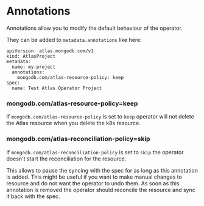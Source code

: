 # Annotations

Annotations allow you to modify the default behaviour of the operator.

They can be added to `metadata.annotations` like here:

```
apiVersion: atlas.mongodb.com/v1
kind: AtlasProject
metadata:
  name: my-project
  annotations:
    mongodb.com/atlas-resource-policy: keep
spec:
  name: Test Atlas Operator Project
```

### mongodb.com/atlas-resource-policy=keep

If `mongodb.com/atlas-resource-policy` is set to `keep` operator will not delete the Atlas resource when you delete the k8s resource.

### mongodb.com/atlas-reconciliation-policy=skip

If `mongodb.com/atlas-reconciliation-policy` is set to `skip` the operator doesn't start the reconciliation for the resource.

This allows to pause the syncing with the spec for as long as this annotation is added. This might be useful if you want to make manual changes to resource and do not want the operator to undo them. As soon as this annotation is removed the operator should reconcile the resource and sync it back with the spec.